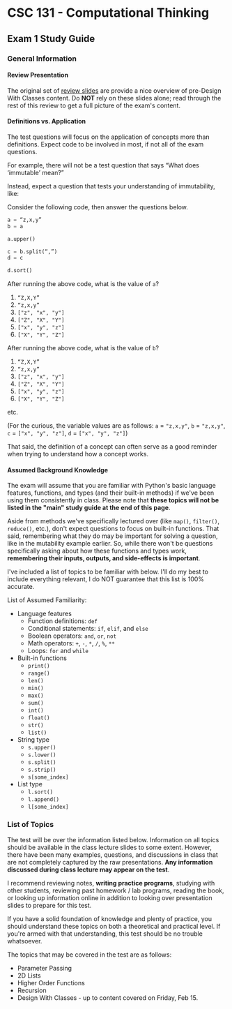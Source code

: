 # CSC 131 - Computational Thinking
## Exam 1 Study Guide
### General Information
#### Review Presentation
The original set of [review slides](https://docs.google.com/presentation/d/1cgZ7rctS1eEiy1D9nuuq7ukL-iMWvLc4Qel-yDgb-AQ/edit?usp=sharing) are provide a nice overview of pre-Design With Classes content. Do **NOT** rely on these slides alone; read through the rest of this review to get a full picture of the exam's content.

#### Definitions vs. Application
The test questions will focus on the application of concepts more than definitions. Expect code to be involved in most, if not all of the exam questions. 

For example, there will not be a test question that says “What does ‘immutable’ mean?” 

Instead, expect a question that tests your understanding of immutability, like:

Consider the following code, then answer the questions below.
```python
a = “z,x,y”
b = a

a.upper()

c = b.split(“,”)
d = c

d.sort()
```

After running the above code, what is the value of `a`?
 1. `“Z,X,Y”`
 2. `“z,x,y”`
 3. `["z", "x", "y"]`
 4. `["Z", "X", "Y"]`
 5. `["x", "y", "z"]`
 6. `["X", "Y", "Z"]`

After running the above code, what is the value of `b`?
 1. `“Z,X,Y”`
 2. `“z,x,y”`
 3. `["z", "x", "y"]`
 4. `["Z", "X", "Y"]`
 5. `["x", "y", "z"]`
 6. `["X", "Y", "Z"]`

etc.

(For the curious, the variable values are as follows: `a` = `"z,x,y"`, `b` = `"z,x,y"`, `c` = `["x", "y", "z"]`, `d` = `["x", "y", "z"]`)

That said, the definition of a concept can often serve as a good reminder when trying to understand how a concept works.

#### Assumed Background Knowledge

The exam will assume that you are familiar with Python's basic language features, functions, and types (and their built-in methods) if we've been using them consistently in class. Please note that **these topics will not be listed in the "main" study guide at the end of this page**.

Aside from methods we've specifically lectured over (like `map()`, `filter()`, `reduce()`, etc.), don't expect questions to focus on built-in functions. That said, remembering what they do may be important for solving a question, like in the mutability example earlier. So, while there won't be questions specifically asking about how these functions and types work, **remembering their inputs, outputs, and side-effects is important**.

I've included a list of topics to be familiar with below. I'll do my best to include everything relevant, I do NOT guarantee that this list is 100% accurate.

List of Assumed Familiarity:
 * Language features
     * Function definitions: `def`
     * Conditional statements: `if`, `elif`, and `else`
     * Boolean operators: `and`, `or`, `not`
     * Math operators: `+`, `-`, `*`, `/`, `%`, `**`
     * Loops: `for` and `while`
 * Built-in functions
     * `print()`
     * `range()`
     * `len()`
     * `min()`
     * `max()`
     * `sum()`
     * `int()`
     * `float()`
     * `str()`
     * `list()`
 * String type
     * `s.upper()`
     * `s.lower()`
     * `s.split()`
     * `s.strip()`
     * `s[some_index]`
 * List type
     * `l.sort()`
     * `l.append()`
     * `l[some_index]`


### List of Topics

The test will be over the information listed below. Information on all topics should be available in the class lecture slides to some extent. However, there have been many examples, questions, and discussions in class that are not completely captured by the raw presentations. **Any information discussed during class lecture may appear on the test**.

I recommend reviewing notes, **writing practice programs**, studying with other students, reviewing past homework / lab programs, reading the book, or looking up information online in addition to looking over presentation slides to prepare for this test.

If you have a solid foundation of knowledge and plenty of practice, you should understand these topics on both a theoretical and practical level. If you're armed with that understanding, this test should be no trouble whatsoever.

The topics that may be covered in the test are as follows:
 * Parameter Passing
 * 2D Lists
 * Higher Order Functions
 * Recursion
 * Design With Classes - up to content covered on Friday, Feb 15.

